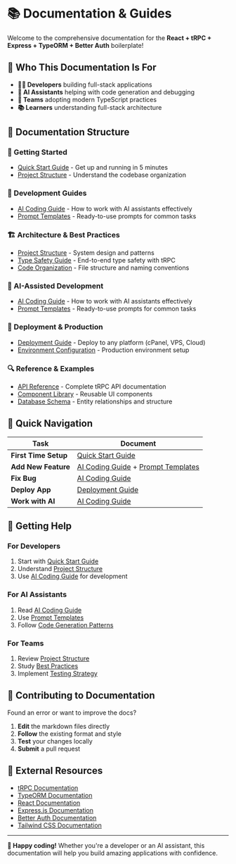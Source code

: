# 📚 Documentation & Guides

Welcome to the comprehensive documentation for the **React + tRPC + Express + TypeORM + Better Auth** boilerplate!

## 🎯 **Who This Documentation Is For**

- **👨‍💻 Developers** building full-stack applications
- **🤖 AI Assistants** helping with code generation and debugging
- **🚀 Teams** adopting modern TypeScript practices
- **📚 Learners** understanding full-stack architecture

## 📖 **Documentation Structure**

### **🚀 Getting Started**
- [Quick Start Guide](./quick-start.md) - Get up and running in 5 minutes
- [Project Structure](./project-structure.md) - Understand the codebase organization

### **🔧 Development Guides**
- [AI Coding Guide](./ai-coding-guide.md) - How to work with AI assistants effectively
- [Prompt Templates](./prompt-templates.md) - Ready-to-use prompts for common tasks

### **🏗️ Architecture & Best Practices**
- [Project Structure](./project-structure.md) - System design and patterns
- [Type Safety Guide](./type-safety.md) - End-to-end type safety with tRPC
- [Code Organization](./code-organization.md) - File structure and naming conventions

### **🤖 AI-Assisted Development**
- [AI Coding Guide](./ai-coding-guide.md) - How to work with AI assistants effectively
- [Prompt Templates](./prompt-templates.md) - Ready-to-use prompts for common tasks

### **🚀 Deployment & Production**
- [Deployment Guide](./deployment.md) - Deploy to any platform (cPanel, VPS, Cloud)
- [Environment Configuration](./environment-configuration.md) - Production environment setup

### **🔍 Reference & Examples**
- [API Reference](./api-reference.md) - Complete tRPC API documentation
- [Component Library](./component-library.md) - Reusable UI components
- [Database Schema](./database-schema.md) - Entity relationships and structure

## 🎯 **Quick Navigation**

| Task | Document |
|------|----------|
| **First Time Setup** | [Quick Start Guide](./quick-start.md) |
| **Add New Feature** | [AI Coding Guide](./ai-coding-guide.md) + [Prompt Templates](./prompt-templates.md) |
| **Fix Bug** | [AI Coding Guide](./ai-coding-guide.md) |
| **Deploy App** | [Deployment Guide](./deployment.md) |
| **Work with AI** | [AI Coding Guide](./ai-coding-guide.md) |

## 🚀 **Getting Help**

### **For Developers**
1. Start with [Quick Start Guide](./quick-start.md)
2. Understand [Project Structure](./project-structure.md)
3. Use [AI Coding Guide](./ai-coding-guide.md) for development

### **For AI Assistants**
1. Read [AI Coding Guide](./ai-coding-guide.md)
2. Use [Prompt Templates](./prompt-templates.md)
3. Follow [Code Generation Patterns](./code-generation-patterns.md)

### **For Teams**
1. Review [Project Structure](./project-structure.md)
2. Study [Best Practices](./code-organization.md)
3. Implement [Testing Strategy](./testing.md)

## 📝 **Contributing to Documentation**

Found an error or want to improve the docs?

1. **Edit** the markdown files directly
2. **Follow** the existing format and style
3. **Test** your changes locally
4. **Submit** a pull request

## 🔗 **External Resources**

- [tRPC Documentation](https://trpc.io/docs)
- [TypeORM Documentation](https://typeorm.io/)
- [React Documentation](https://react.dev/)
- [Express.js Documentation](https://expressjs.com/)
- [Better Auth Documentation](https://better-auth.com/)
- [Tailwind CSS Documentation](https://tailwindcss.com/docs)

---

**🎉 Happy coding!** Whether you're a developer or an AI assistant, this documentation will help you build amazing applications with confidence.
